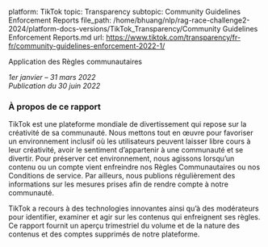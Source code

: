 platform: TikTok
topic: Transparency
subtopic: Community Guidelines Enforcement Reports
file_path: /home/bhuang/nlp/rag-race-challenge2-2024/platform-docs-versions/TikTok_Transparency/Community Guidelines Enforcement Reports.md
url: https://www.tiktok.com/transparency/fr-fr/community-guidelines-enforcement-2022-1/

Application des Règles communautaires

_1er janvier – 31 mars 2022_  
_Publication du 30 juin 2022_

### À propos de ce rapport

TikTok est une plateforme mondiale de divertissement qui repose sur la créativité de sa communauté. Nous mettons tout en œuvre pour favoriser un environnement inclusif où les utilisateurs peuvent laisser libre cours à leur créativité, avoir le sentiment d’appartenir à une communauté et se divertir. Pour préserver cet environnement, nous agissons lorsqu’un contenu ou un compte vient enfreindre nos Règles Communautaires ou nos Conditions de service. Par ailleurs, nous publions régulièrement des informations sur les mesures prises afin de rendre compte à notre communauté.

TikTok a recours à des technologies innovantes ainsi qu’à des modérateurs pour identifier, examiner et agir sur les contenus qui enfreignent ses règles. Ce rapport fournit un aperçu trimestriel du volume et de la nature des contenus et des comptes supprimés de notre plateforme.